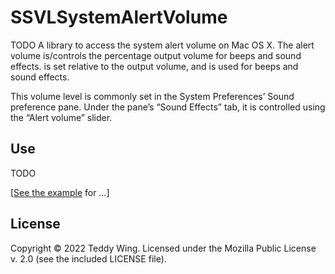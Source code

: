 SSVLSystemAlertVolume
=====================

TODO
A library to access the system alert volume on Mac OS X. The alert volume 
is/controls the percentage output volume
for beeps and sound effects.
is set relative to the output volume, and is used for beeps and sound effects.

This volume level is commonly set in the System Preferences’ Sound preference pane. Under the pane’s “Sound Effects” tab, it is controlled using the “Alert volume” slider.


## Use
TODO

[[See the example](./example/main.c) for …]


## License
Copyright © 2022 Teddy Wing. Licensed under the Mozilla Public License v. 2.0
(see the included LICENSE file).
